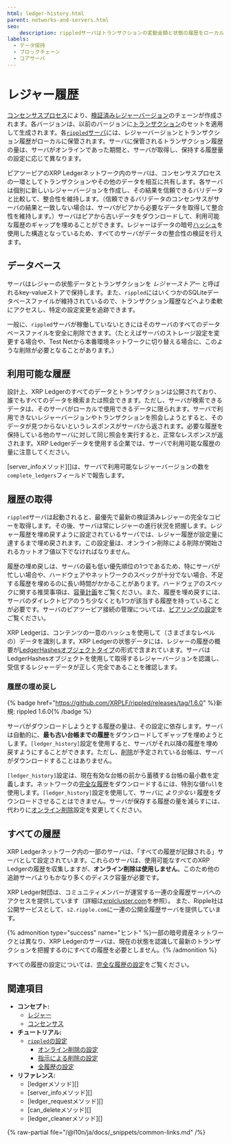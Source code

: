 ```yaml
---
html: ledger-history.html
parent: networks-and-servers.html
seo:
    description: rippledサーバはトランザクションの変動金額と状態の履歴をローカルに保管します。
labels:
  - データ保持
  - ブロックチェーン
  - コアサーバ
---
```

# レジャー履歴

[コンセンサスプロセス](../consensus-protocol/index.md)により、[検証済みレジャーバージョン](../ledgers/index.md)のチェーンが作成されます。各バージョンは、以前のバージョンに[トランザクション](../transactions/index.md)のセットを適用して生成されます。各[`rippled`サーバ](index.md)には、レジャーバージョンとトランザクション履歴がローカルに保管されます。サーバに保管されるトランザクション履歴の量は、サーバがオンラインであった期間と、サーバが取得し、保持する履歴量の設定に応じて異なります。

ピアツーピアのXRP Ledgerネットワーク内のサーバは、コンセンサスプロセスの一環としてトランザクションやその他のデータを相互に共有します。各サーバは個別に新しいレジャーバージョンを作成し、その結果を信頼できるバリデータと比較して、整合性を維持します。（信頼できるバリデータのコンセンサスがサーバの結果と一致しない場合は、サーバがピアから必要なデータを取得して整合性を維持します。）サーバはピアから古いデータをダウンロードして、利用可能な履歴のギャップを埋めることができます。レジャーはデータの暗号[ハッシュ](../../references/protocol/data-types/basic-data-types.md#ハッシュ)を使用した構造となっているため、すべてのサーバがデータの整合性の検証を行えます。

## データベース

サーバはレジャーの状態データとトランザクションを _レジャーストアー_ と呼ばれるkey-valueストアで保持します。また、`rippled`にはいくつかのSQLiteデータベースファイルが維持されているので、トランザクション履歴などへより柔軟にアクセスし、特定の設定変更を追跡できます。

一般に、`rippled`サーバが稼働していないときにはそのサーバのすべてのデータベースファイルを安全に削除できます。（たとえばサーバのストレージ設定を変更する場合や、Test Netから本番環境ネットワークに切り替える場合に、このような削除が必要となることがあります。）

## 利用可能な履歴

設計上、XRP Ledgerのすべてのデータとトランザクションは公開されており、誰でもすべてのデータを検索または照会できます。ただし、サーバが検索できるデータは、そのサーバがローカルで使用できるデータに限られます。サーバで利用できないレジャーバージョンやトランザクションを照会しようとすると、そのデータが見つからないというレスポンスがサーバから返されます。必要な履歴を保持している他のサーバに対して同じ照会を実行すると、正常なレスポンスが返されます。XRP Ledgerデータを使用する企業では、サーバで利用可能な履歴の量に注意してください。

[server_infoメソッド][]は、サーバで利用可能なレジャーバージョンの数を`complete_ledgers`フィールドで報告します。

## 履歴の取得

`rippled`サーバは起動されると、最優先で最新の検証済みレジャーの完全なコピーを取得します。その後、サーバは常にレジャーの進行状況を把握します。レジャー履歴を埋め戻すように設定されているサーバでは、レジャー履歴が設定量に達するまで埋め戻されます。この設定量は、オンライン削除による削除が開始されるカットオフ値以下でなければなりません。

履歴の埋め戻しは、サーバの最も低い優先順位の1つであるため、特にサーバが忙しい場合や、ハードウェアやネットワークのスペックが十分でない場合、不足する履歴を埋めるのに長い時間がかかることがあります。ハードウェアのスペックに関する推奨事項は、[容量計画](../../infrastructure/installation/capacity-planning.md)をご覧ください。また、履歴を埋め戻すには、サーバのダイレクトピアのうち少なくとも1つが該当する履歴を持っていることが必要です。サーバのピアツーピア接続の管理については、[ピアリングの設定](../../infrastructure/configuration/peering/index.md)をご覧ください。

XRP Ledgerは、コンテンツの一意のハッシュを使用して（さまざまなレベルの）データを識別します。XRP Ledgerの状態データには、レジャーの履歴の概要が[LedgerHashesオブジェクトタイプ](../../references/protocol/ledger-data/ledger-entry-types/ledgerhashes.md)の形式で含まれています。サーバはLedgerHashesオブジェクトを使用して取得するレジャーバージョンを認識し、受信するレジャーデータが正しく完全であることを確認します。


<a id="with-advisory-deletion"></a>
### 履歴の埋め戻し
{% badge href="https://github.com/XRPLF/rippled/releases/tag/1.6.0" %}新規: rippled 1.6.0{% /badge %}

サーバがダウンロードしようとする履歴の量は、その設定に依存します。サーバは自動的に、**最も古い台帳までの履歴**をダウンロードしてギャップを埋めようとします。`[ledger_history]`設定を使用すると、サーバがそれ以降の履歴を埋め戻すようにすることができます。ただし、[削除](../../infrastructure/configuration/data-retention/online-deletion.md)が予定されている台帳は、サーバがダウンロードすることはありません。

`[ledger_history]`設定は、現在有効な台帳の前から蓄積する台帳の最小数を定義します。ネットワークの[完全な履歴](#すべての履歴)をダウンロードするには、特別な値`full`を使用します。`[ledger_history]`設定を使用して、サーバに _より少ない_ 履歴をダウンロードさせることはできません。サーバが保存する履歴の量を減らすには、代わりに[オンライン削除](../../infrastructure/configuration/data-retention/online-deletion.md)設定を変更してください。

## すべての履歴

XRP Ledgerネットワーク内の一部のサーバは、「すべての履歴が記録される」サーバとして設定されています。これらのサーバは、使用可能なすべてのXRP Ledgerの履歴を収集しますが、**オンライン削除は使用しません**。このため他の追跡サーバよりもかなり多くのディスク容量が必要です。

XRP Ledger財団は、コミュニティメンバーが運営する一連の全履歴サーバへのアクセスを提供しています（詳細は[xrplcluster.com](https://xrplcluster.com)を参照）。
また、Ripple社は公開サービスとして、`s2.ripple.com`に一連の公開全履歴サーバを提供しています。

{% admonition type="success" name="ヒント" %}一部の暗号資産ネットワークとは異なり、XRP Ledgerのサーバは、現在の状態を認識して最新のトランザクションを把握するのにすべての履歴を必要としません。{% /admonition %}

すべての履歴の設定については、[完全な履歴の設定](../../infrastructure/configuration/data-retention/configure-full-history.md)をご覧ください。


## 関連項目

- **コンセプト:**
    - [レジャー](../ledgers/index.md)
    - [コンセンサス](../consensus-protocol/index.md)
- **チュートリアル:**
    - [`rippled`の設定](../../infrastructure/configuration/index.md)
        - [オンライン削除の設定](../../infrastructure/configuration/data-retention/configure-online-deletion.md)
        - [指示による削除の設定](../../infrastructure/configuration/data-retention/configure-advisory-deletion.md)
        - [全履歴の設定](../../infrastructure/configuration/data-retention/configure-full-history.md)
- **リファレンス:**
    - [ledgerメソッド][]
    - [server_infoメソッド][]
    - [ledger_requestメソッド][]
    - [can_deleteメソッド][]
    - [ledger_cleanerメソッド][]

{% raw-partial file="/@l10n/ja/docs/_snippets/common-links.md" /%}
